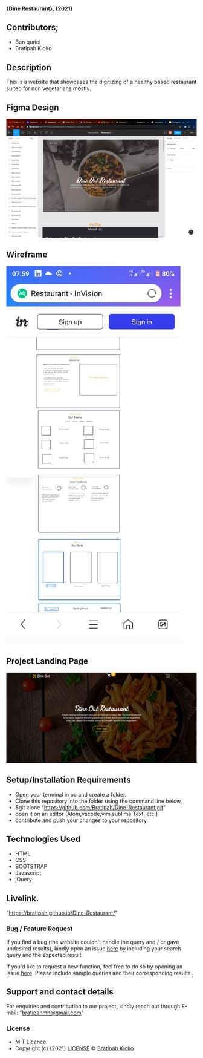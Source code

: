 #### {Dine Restaurant}, {2021}
## Contributors;
 * Ben quriel
 * Bratipah Kioko
## Description
This is a website that showcases the digitizing of a healthy based restaurant suited for non vegetarians mostly.
## Figma Design 
![Image description](https://github.com/Bratipah/Dine-Restaurant/blob/main/images/figma.jpeg)

## Wireframe
 ![Image description](https://github.com/Bratipah/Dine-Restaurant/blob/main/images/invision%20(1).jpeg)
## Project Landing Page
![Image description](https://github.com/Bratipah/Dine-Restaurant/blob/main/images/homepage%20readme.png) 
## Setup/Installation Requirements
* Open your terminal in pc and create a folder.
* Clone this repository into the folder using the command line below,
* $git clone "https://github.com/Bratipah/Dine-Restaurant.git"
* open it on an editor (Atom,vscode,vim,sublime Text, etc.)
* contribute and push your changes to your repository.
## Technologies Used
* HTML
* CSS
* BOOTSTRAP
* Javascript
* jQuery
## Livelink.
"https://bratipah.github.io/Dine-Restaurant/"
### Bug / Feature Request

If you find a bug (the website couldn't handle the query and / or gave undesired results), kindly open an issue [here](https://github.com/Bratipah/Dine-Restaurant/issues) by including your search query and the expected result.

If you'd like to request a new function, feel free to do so by opening an issue [here](https://github.com/Bratipah/Dine-Restaurant/issues). Please include sample queries and their corresponding results.
## Support and contact details
For enquiries and contribution to our project, kindly reach out through E-mail: "bratipahmh@gmail.com"
### License
* MIT Licence.
* Copyright (c) {2021} [LICENSE](https://github.com/Bratipah/Photography-Website/blob/bratipah/LICENSE.md) © [Bratipah Kioko ](https://github.com/bratipah)